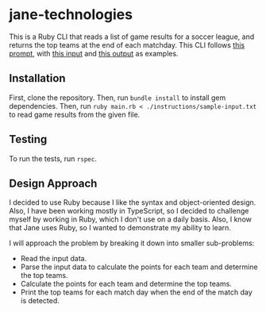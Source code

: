 # jane-technologies

This is a Ruby CLI that reads a list of game results for a soccer league, and returns the top teams at the end of each matchday.
This CLI follows [this prompt](./instructions/PROMPT.md), with [this input](./instructions/sample-input.txt) and [this output](./instructions/expected-output.txt) as examples.

## Installation

First, clone the repository. Then, run `bundle install` to install gem dependencies. Then, run `ruby main.rb < ./instructions/sample-input.txt` to read game results from the given file.

## Testing

To run the tests, run `rspec`.

## Design Approach

I decided to use Ruby because I like the syntax and object-oriented design. Also, I have been working mostly in TypeScript, so I decided to challenge myself by working in Ruby, which I don't use on a daily basis. Also, I know that Jane uses Ruby, so I wanted to demonstrate my ability to learn.

I will approach the problem by breaking it down into smaller sub-problems:

- Read the input data.
- Parse the input data to calculate the points for each team and determine the top teams.
- Calculate the points for each team and determine the top teams.
- Print the top teams for each match day when the end of the match day is detected.
